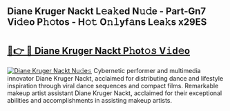 ## Diane Kruger Nackt L𝚎a𝚔ed N𝚞𝚍e - Part-Gn7 Vi𝚍𝚎o P𝚑𝚘tos - H𝚘𝚝 O𝚗𝚕yf𝚊ns L𝚎a𝚔s x29ES

# <h2><a href="http://kfdq27.oniu.top/?m=Diane+Kruger+Nackt">🔗👉 🔴 Diane Kruger Nackt P𝚑ot𝚘𝚜 V𝚒d𝚎o</a></h2>

[![Diane Kruger Nackt Nu𝚍e𝚜](https://i.imgur.com/0qMVB7G.gif)](http://kfdq27.oniu.top/?m=Diane+Kruger+Nackt)
Cybernetic performer and multimedia innovator Diane Kruger Nackt, acclaimed for distributing dance and lifestyle inspiration through viral dance sequences and compact films. Remarkable makeup artist assistant Diane Kruger Nackt, acclaimed for their exceptional abilities and accomplishments in assisting makeup artists.  
